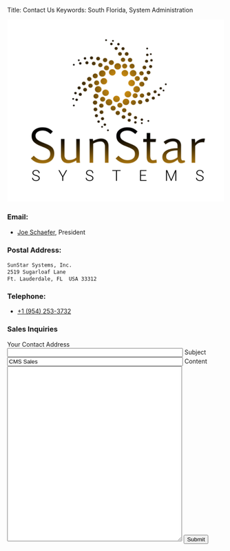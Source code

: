 Title: Contact Us
Keywords: South Florida, System Administration

![SunStar Systems](images/sunstarlogowhole.png)

### Email:

- [Joe Schaefer](mailto://joe@sunstarsys.com), President

### Postal Address:

    SunStar Systems, Inc.
    2519 Sugarloaf Lane
    Ft. Lauderdale, FL  USA 33312

### Telephone:

- [+1 (954) 253-3732](tel://1.954.253.3732/)

### Sales Inquiries

<form method="POST" action="/cgi-bin/inquiry.pl" class="form">
<label for="email">Your Contact Address</label>
<input name="email" class="form-control" style="width:400px" />
<label for="subject">Subject</label>
<input name="subject" class="form-control" value="CMS Sales"  style="width:400px"/>
<label for="content">Content</label>
<textarea name="content" class="form-control" style="width:400px; height:400px"></textarea>
<button name="submit" class="btn btn-outline-danger" value=1 >Submit</button>
</form>